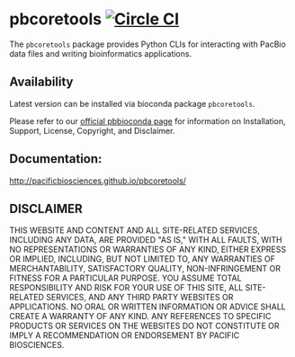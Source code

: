 # pbcoretools [![Circle CI](https://circleci.com/gh/PacificBiosciences/pbcoretools.svg?style=svg)](https://circleci.com/gh/PacificBiosciences/pbcoretools)

The `pbcoretools` package provides Python CLIs for interacting with PacBio
data files and writing bioinformatics applications.

## Availability
Latest version can be installed via bioconda package `pbcoretools`.

Please refer to our [official pbbioconda page](https://github.com/PacificBiosciences/pbbioconda)
for information on Installation, Support, License, Copyright, and Disclaimer.

## Documentation:

http://pacificbiosciences.github.io/pbcoretools/

DISCLAIMER
----------
THIS WEBSITE AND CONTENT AND ALL SITE-RELATED SERVICES, INCLUDING ANY DATA, ARE PROVIDED "AS IS," WITH ALL FAULTS, WITH NO REPRESENTATIONS OR WARRANTIES OF ANY KIND, EITHER EXPRESS OR IMPLIED, INCLUDING, BUT NOT LIMITED TO, ANY WARRANTIES OF MERCHANTABILITY, SATISFACTORY QUALITY, NON-INFRINGEMENT OR FITNESS FOR A PARTICULAR PURPOSE. YOU ASSUME TOTAL RESPONSIBILITY AND RISK FOR YOUR USE OF THIS SITE, ALL SITE-RELATED SERVICES, AND ANY THIRD PARTY WEBSITES OR APPLICATIONS. NO ORAL OR WRITTEN INFORMATION OR ADVICE SHALL CREATE A WARRANTY OF ANY KIND. ANY REFERENCES TO SPECIFIC PRODUCTS OR SERVICES ON THE WEBSITES DO NOT CONSTITUTE OR IMPLY A RECOMMENDATION OR ENDORSEMENT BY PACIFIC BIOSCIENCES.
